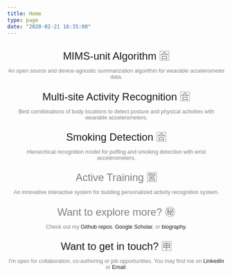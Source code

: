 ```yaml
---
title: Home
type: page
date: "2020-02-21 16:35:00"
---
```


* [MIMS-unit Algorithm](https://mhealthgroup.github.io/MIMSunit/) 🈴

  An open source and device-agnostic summarization algorithm for wearable accelerometer data.

* [Multi-site Activity Recognition](https://qutang.github.io/MUSS/) 🈴

  Best comibinations of body locations to detect posture and physical activities with wearable accelerometers.

* [Smoking Detection](/blog/automated-puffing-and-smoking-detection) 🈴

  Hierarchical recognition model for puffing and smoking detection with wrist accelerometers.

* Active Training 🈺

  An innovative interactive system for building personalized activity recognition system.

* Want to explore more? ㊙️

  Check out my [Github repos](https://github.com/qutang?tab=repositories), [Google Scholar](http://tiny.cc/googlescholar-qutang), or [biography](/about#bio).

* [Want to get in touch?](/about#contact) 🈸

  I'm open for collaboration, co-authoring or job opportunities. You may find me on [LinkedIn](https://www.linkedin.com/in/qutang/) or [Email](https://mailhide.io/e/SthF9).

<style>
  @media screen and (min-width: 1024px) {
    ul {
      max-width: 80em;
      margin: 0 auto;
    }
    li {
      width: 18em;
      padding: 0.5em 1em;
      margin-top: 0;
    }
  }

  @media only screen and (max-width: 600px) {
    ul {
      width: 100%;
      margin: 0 auto;
    }
    li {
      padding: 0;
      margin-top: 0;
    }
  }
  ul{
    display: flex;
    list-style-type: none;
    justify-content: space-around;
    align-content: center;
    margin: 0 auto;
    padding-left: 0;
    flex-wrap: wrap;
  }

  

  li p {
    font-size: 0.9em;
    text-align: center;
    -webkit-hyphens: auto;
    -ms-hyphens: auto;
    hyphens: auto;
    margin: 0.5em 0;
    color: gray;
  }

  li>:first-child {
    font-size: 24px;
    font-family: Arial;
    text-align: center;
  }

  li a {
    font-family: Arial;
    text-decoration: none;
  }

  li a:hover{
    text-decoration: underline;
  }

  li :nth-child(n+2) {
    font-family: Arial;
  }
</style>